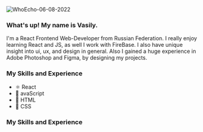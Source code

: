 ![WhoEcho-06-08-2022](https://user-images.githubusercontent.com/71073510/183250510-b5fcb914-72dc-42c6-a272-e0ff020c3fb5.png)




### What's up! My name is Vasily.
I'm a React Frontend Web-Developer from Russian Federation. I really enjoy learning React and JS, as well I work with FireBase. I also have unique insight into  ui, ux, and design in general. Also I gained a huge experience in Adobe Photoshop and Figma, by designing my projects.


### My Skills and Experience
* ⚛ React
* 🦾 avaScript
* 🔧 HTML
* 💅 CSS


### My Skills and Experience













<!--
**vasilykhromykh/vasilykhromykh** is a ✨ _special_ ✨ repository because its `README.md` (this file) appears on your GitHub profile.

Here are some ideas to get you started:

- 🔭 I’m currently working on my Portfolio
- 🌱 I’m currently learning Typescript and React Fundamental Architecture
- 👯 I’m looking to collaborate on with experienced Senior React Developers


-->
